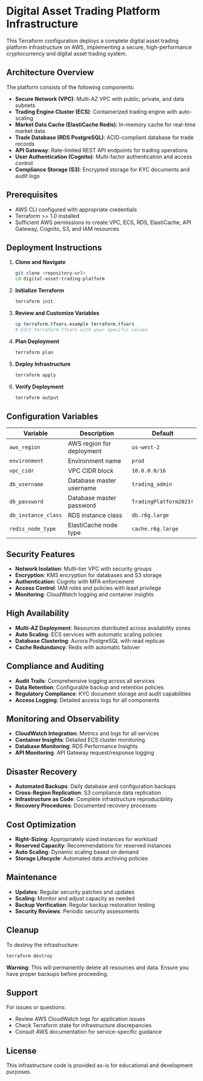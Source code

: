 # Digital Asset Trading Platform Infrastructure

This Terraform configuration deploys a complete digital asset trading platform infrastructure on AWS, implementing a secure, high-performance cryptocurrency and digital asset trading system.

## Architecture Overview

The platform consists of the following components:

- **Secure Network (VPC)**: Multi-AZ VPC with public, private, and data subnets
- **Trading Engine Cluster (ECS)**: Containerized trading engine with auto-scaling
- **Market Data Cache (ElastiCache Redis)**: In-memory cache for real-time market data
- **Trade Database (RDS PostgreSQL)**: ACID-compliant database for trade records
- **API Gateway**: Rate-limited REST API endpoints for trading operations
- **User Authentication (Cognito)**: Multi-factor authentication and access control
- **Compliance Storage (S3)**: Encrypted storage for KYC documents and audit logs

## Prerequisites

- AWS CLI configured with appropriate credentials
- Terraform >= 1.0 installed
- Sufficient AWS permissions to create VPC, ECS, RDS, ElastiCache, API Gateway, Cognito, S3, and IAM resources

## Deployment Instructions

1. **Clone and Navigate**
   ```bash
   git clone <repository-url>
   cd digital-asset-trading-platform
   ```

2. **Initialize Terraform**
   ```bash
   terraform init
   ```

3. **Review and Customize Variables**
   ```bash
   cp terraform.tfvars.example terraform.tfvars
   # Edit terraform.tfvars with your specific values
   ```

4. **Plan Deployment**
   ```bash
   terraform plan
   ```

5. **Deploy Infrastructure**
   ```bash
   terraform apply
   ```

6. **Verify Deployment**
   ```bash
   terraform output
   ```

## Configuration Variables

| Variable | Description | Default |
|----------|-------------|---------|
| `aws_region` | AWS region for deployment | `us-west-2` |
| `environment` | Environment name | `prod` |
| `vpc_cidr` | VPC CIDR block | `10.0.0.0/16` |
| `db_username` | Database master username | `trading_admin` |
| `db_password` | Database master password | `TradingPlatform2023!` |
| `db_instance_class` | RDS instance class | `db.r6g.large` |
| `redis_node_type` | ElastiCache node type | `cache.r6g.large` |

## Security Features

- **Network Isolation**: Multi-tier VPC with security groups
- **Encryption**: KMS encryption for databases and S3 storage
- **Authentication**: Cognito with MFA enforcement
- **Access Control**: IAM roles and policies with least privilege
- **Monitoring**: CloudWatch logging and container insights

## High Availability

- **Multi-AZ Deployment**: Resources distributed across availability zones
- **Auto Scaling**: ECS services with automatic scaling policies
- **Database Clustering**: Aurora PostgreSQL with read replicas
- **Cache Redundancy**: Redis with automatic failover

## Compliance and Auditing

- **Audit Trails**: Comprehensive logging across all services
- **Data Retention**: Configurable backup and retention policies
- **Regulatory Compliance**: KYC document storage and audit capabilities
- **Access Logging**: Detailed access logs for all components

## Monitoring and Observability

- **CloudWatch Integration**: Metrics and logs for all services
- **Container Insights**: Detailed ECS cluster monitoring
- **Database Monitoring**: RDS Performance Insights
- **API Monitoring**: API Gateway request/response logging

## Disaster Recovery

- **Automated Backups**: Daily database and configuration backups
- **Cross-Region Replication**: S3 compliance data replication
- **Infrastructure as Code**: Complete infrastructure reproducibility
- **Recovery Procedures**: Documented recovery processes

## Cost Optimization

- **Right-Sizing**: Appropriately sized instances for workload
- **Reserved Capacity**: Recommendations for reserved instances
- **Auto Scaling**: Dynamic scaling based on demand
- **Storage Lifecycle**: Automated data archiving policies

## Maintenance

- **Updates**: Regular security patches and updates
- **Scaling**: Monitor and adjust capacity as needed
- **Backup Verification**: Regular backup restoration testing
- **Security Reviews**: Periodic security assessments

## Cleanup

To destroy the infrastructure:

```bash
terraform destroy
```

**Warning**: This will permanently delete all resources and data. Ensure you have proper backups before proceeding.

## Support

For issues or questions:
- Review AWS CloudWatch logs for application issues
- Check Terraform state for infrastructure discrepancies
- Consult AWS documentation for service-specific guidance

## License

This infrastructure code is provided as-is for educational and development purposes.